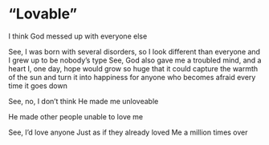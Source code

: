 # “Lovable”

I think God messed up with everyone else

See, I was born with several disorders, so I look different than everyone and I grew up to be nobody’s type
See, God also gave me a troubled mind, and a heart I, one day, hope would grow so huge that it could capture the warmth of the sun and turn it into happiness for anyone who becomes afraid every time it goes down

See, no, I don’t think He made me unloveable

He made other people unable to love me

See, I’d love anyone
Just as if they already loved
Me a million times over

